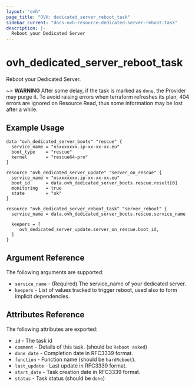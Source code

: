 ```yaml
---
layout: "ovh"
page_title: "OVH: dedicated_server_reboot_task"
sidebar_current: "docs-ovh-resource-dedicated-server-reboot-task"
description: |-
  Reboot your Dedicated Server
---
```


# ovh_dedicated_server_reboot_task

Reboot your Dedicated Server.

~> __WARNING__ After some delay, if the task is marked as `done`, the Provider
may purge it. To avoid raising errors when terraform refreshes its plan, 
404 errors are ignored on Resource Read, thus some information may be lost
after a while.

## Example Usage

```hcl
data "ovh_dedicated_server_boots" "rescue" {
  service_name = "nsxxxxxxx.ip-xx-xx-xx.eu"
  boot_type    = "rescue"
  kernel       = "rescue64-pro"
}

resource "ovh_dedicated_server_update" "server_on_rescue" {
  service_name = "nsxxxxxxx.ip-xx-xx-xx.eu"
  boot_id      = data.ovh_dedicated_server_boots.rescue.result[0]
  monitoring   = true
  state        = "ok"
}

resource "ovh_dedicated_server_reboot_task" "server_reboot" {
  service_name = data.ovh_dedicated_server_boots.rescue.service_name

  keepers = [
     ovh_dedicated_server_update.server_on_rescue.boot_id,
  ]
}
```

## Argument Reference

The following arguments are supported:

* `service_name` - (Required) The service_name of your dedicated server.
* `keepers` - List of values tracked to trigger reboot, used also to form implicit dependencies.

## Attributes Reference

The following attributes are exported:

* `id` - The task id
* `comment` - Details of this task. (should be `Reboot asked`)
* `done_date` - Completion date in RFC3339 format.
* `function` - Function name (should be `hardReboot`).
* `last_update` - Last update in RFC3339 format.
* `start_date` - Task creation date in RFC3339 format.
* `status` - Task status (should be `done`)
